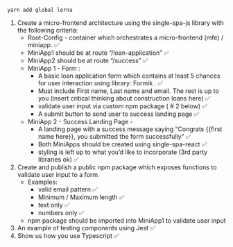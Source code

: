 `yarn add global lerna`

1. Create a micro-frontend architecture using the single-spa-js library with the following criteria:
    *   Root-Config - container which orchestrates a micro-frontend (mfe) / miniapp. ✅
    *	MiniApp1 should be at route “/loan-application” ✅
    *	MiniApp2 should be at route “/success” ✅
    *	MiniApp 1 - Form :
        *	A basic loan application form which contains at least 5 chances for user interaction using library: Formik . ✅
        *	Must include First name, Last name and email. The rest is up to you (insert critical thinking about construction loans here) ✅
        *	validate user input via custom npm package ( # 2 below) ✅
        *	A submit button to send user to success landing page ✅
    *	MiniApp 2 - Success Landing Page -
        *	A landing page with a success message saying “Congrats {{first name here}}, you submitted the form successfully” ✅
        *	Both MiniApps should be created using single-spa-react ✅
        *	styling is left up to what you’d like to incorporate (3rd party libraries ok) ✅
2.  Create and publish a public npm package which exposes functions to validate user input to a form.
    * Examples:    
        *	valid email pattern ✅
        *	Minimum / Maximum length ✅
        *	text only ✅
        *	numbers only ✅
    *	npm package should be imported into MiniApp1 to validate user input
5.  An example of testing components using Jest ✅
6.  Show us how you use Typescript ✅

